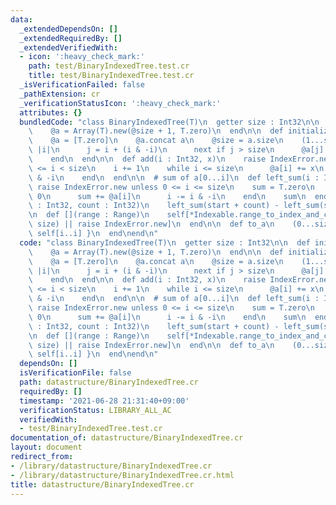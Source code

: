 ```yaml
---
data:
  _extendedDependsOn: []
  _extendedRequiredBy: []
  _extendedVerifiedWith:
  - icon: ':heavy_check_mark:'
    path: test/BinaryIndexedTree.test.cr
    title: test/BinaryIndexedTree.test.cr
  _isVerificationFailed: false
  _pathExtension: cr
  _verificationStatusIcon: ':heavy_check_mark:'
  attributes: {}
  bundledCode: "class BinaryIndexedTree(T)\n  getter size : Int32\n\n  def initialize(@size)\n\
    \    @a = Array(T).new(@size + 1, T.zero)\n  end\n\n  def initialize(a : Array(T))\n\
    \    @a = [T.zero]\n    @a.concat a\n    @size = a.size\n    (1...size).each do\
    \ |i|\n      j = i + (i & -i)\n      next if j > size\n      @a[j] += @a[i]\n\
    \    end\n  end\n\n  def add(i : Int32, x)\n    raise IndexError.new unless 0\
    \ <= i < size\n    i += 1\n    while i <= size\n      @a[i] += x\n      i += i\
    \ & -i\n    end\n  end\n\n  # sum of a[0...i]\n  def left_sum(i : Int32)\n   \
    \ raise IndexError.new unless 0 <= i <= size\n    sum = T.zero\n    while i >\
    \ 0\n      sum += @a[i]\n      i -= i & -i\n    end\n    sum\n  end\n\n  def [](start\
    \ : Int32, count : Int32)\n    left_sum(start + count) - left_sum(start)\n  end\n\
    \n  def [](range : Range)\n    self[*Indexable.range_to_index_and_count(range,\
    \ size) || raise IndexError.new]\n  end\n\n  def to_a\n    (0...size).map { |i|\
    \ self[i..i] }\n  end\nend\n"
  code: "class BinaryIndexedTree(T)\n  getter size : Int32\n\n  def initialize(@size)\n\
    \    @a = Array(T).new(@size + 1, T.zero)\n  end\n\n  def initialize(a : Array(T))\n\
    \    @a = [T.zero]\n    @a.concat a\n    @size = a.size\n    (1...size).each do\
    \ |i|\n      j = i + (i & -i)\n      next if j > size\n      @a[j] += @a[i]\n\
    \    end\n  end\n\n  def add(i : Int32, x)\n    raise IndexError.new unless 0\
    \ <= i < size\n    i += 1\n    while i <= size\n      @a[i] += x\n      i += i\
    \ & -i\n    end\n  end\n\n  # sum of a[0...i]\n  def left_sum(i : Int32)\n   \
    \ raise IndexError.new unless 0 <= i <= size\n    sum = T.zero\n    while i >\
    \ 0\n      sum += @a[i]\n      i -= i & -i\n    end\n    sum\n  end\n\n  def [](start\
    \ : Int32, count : Int32)\n    left_sum(start + count) - left_sum(start)\n  end\n\
    \n  def [](range : Range)\n    self[*Indexable.range_to_index_and_count(range,\
    \ size) || raise IndexError.new]\n  end\n\n  def to_a\n    (0...size).map { |i|\
    \ self[i..i] }\n  end\nend\n"
  dependsOn: []
  isVerificationFile: false
  path: datastructure/BinaryIndexedTree.cr
  requiredBy: []
  timestamp: '2021-06-28 21:31:40+09:00'
  verificationStatus: LIBRARY_ALL_AC
  verifiedWith:
  - test/BinaryIndexedTree.test.cr
documentation_of: datastructure/BinaryIndexedTree.cr
layout: document
redirect_from:
- /library/datastructure/BinaryIndexedTree.cr
- /library/datastructure/BinaryIndexedTree.cr.html
title: datastructure/BinaryIndexedTree.cr
---
```

